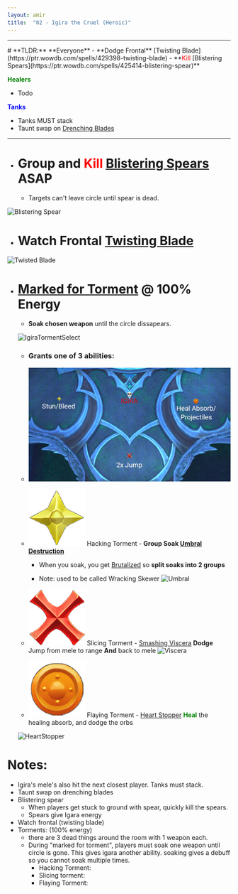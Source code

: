 ```yaml
---
layout: amir
title:  "02 - Igira the Cruel (Heroic)"
---
```


<hr>
# **TLDR:**
**Everyone**
- **Dodge Frontal** [Twisting Blade](https://ptr.wowdb.com/spells/429398-twisting-blade)
- **<span style="color:red">Kill</span> [Blistering Spears](https://ptr.wowdb.com/spells/425414-blistering-spear)**

**<span style="color:Green"> Healers </span>** 
- Todo

**<span style="color:blue"> Tanks </span>** 
- Tanks MUST stack
- Taunt swap on [Drenching Blades]()

<hr>

- # **Group** and **<span style="color:red">Kill</span>** [Blistering Spears](https://ptr.wowdb.com/spells/425414-blistering-spear) ASAP

    - Targets can't leave circle until spear is dead.


![Blistering Spear](https://cloud.stylenmedia.com/apps/sharingpath/michael/10000%20Personal/10000%20References/Assets/Amir/Igira_BlisteringSpear.gif)

- # **Watch Frontal** [Twisting Blade](https://ptr.wowdb.com/spells/429398-twisting-blade)

![Twisted Blade](https://cloud.stylenmedia.com/apps/sharingpath/michael/10000%20Personal/10000%20References/Assets/Amir/IgiraTwistedBlade.gif)

- # **[Marked for Torment](https://ptr.wowdb.com/spells/422776-marked-for-torment)** @ 100% Energy

 
    - **Soak chosen weapon** until the circle dissapears. 

    ![IgiraTormentSelect](https://cloud.stylenmedia.com/apps/sharingpath/michael/10000%20Personal/10000%20References/Assets/Amir/IgiraTormentSelect.gif)
    - ### **Grants** one of 3 abilities:

    - ![Torments](/assets/Igira_Torments.png)


    - <span><img class="icon" src="/assets/star.png"> Hacking Torment - </span> **Group Soak [Umbral Destruction](https://ptr.wowdb.com/spells/416056-umbral-destruction)**

        - When you soak, you get [Brutalized](https://ptr.wowdb.com/spells/429277-brutalized) so **split soaks into 2 groups**
    
        - Note: used to be called Wracking Skewer
    ![Umbral](https://cloud.stylenmedia.com/apps/sharingpath/michael/10000%20Personal/10000%20References/Assets/Amir/IgiraUmbral.gif)



    - <span><img class="icon" src="/assets/cross.png"> Slicing Torment - </span> [Smashing Viscera](https://ptr.wowdb.com/spells/430482-smashing-viscera)
    **Dodge** Jump from mele to range **And** back to mele
    ![Viscera](https://cloud.stylenmedia.com/apps/sharingpath/michael/10000%20Personal/10000%20References/Assets/Amir/Viscera.gif)

 


    - <span><img class="icon" src="/assets/circle.png"> Flaying Torment - </span> [Heart Stopper](https://ptr.wowdb.com/spells/426447-heart-stopper)
    **<span style="color:green">Heal</span>** the healing absorb, and dodge the orbs

    ![HeartStopper](https://cloud.stylenmedia.com/apps/sharingpath/michael/10000%20Personal/10000%20References/Assets/Amir/HeartStopper.gif)


# Notes:
- Igira's mele's also hit the next closest player. Tanks must stack.
- Taunt swap on drenching blades
- Blistering spear
    - When players get stuck to ground with spear, quickly kill the spears.
    - Spears give Igara energy
- Watch frontal (twisting blade)
- Torments: (100% energy)
    - there are 3 dead things around the room with 1 weapon each.
    - During "marked for torment", players must soak one weapon until circle is gone. This gives igara another ability. soaking gives a debuff so you cannot soak multiple times.
        - Hacking Torment:
        - Slicing torment:
        - Flaying Torment: